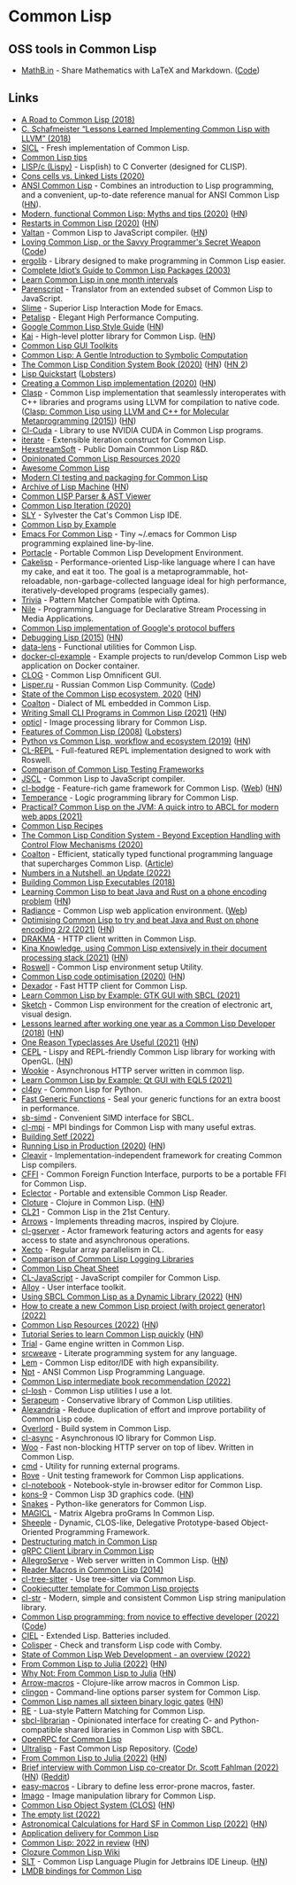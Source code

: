 # Common Lisp

## OSS tools in Common Lisp

- [MathB.in](https://mathb.in/) - Share Mathematics with LaTeX and Markdown. ([Code](https://github.com/susam/mathb))

## Links

- [A Road to Common Lisp (2018)](https://stevelosh.com/blog/2018/08/a-road-to-common-lisp/)
- [C. Schafmeister “Lessons Learned Implementing Common Lisp with LLVM” (2018)](https://www.youtube.com/watch?v=mbdXeRBbgDM)
- [SICL](https://github.com/robert-strandh/SICL) - Fresh implementation of Common Lisp.
- [Common Lisp tips](https://github.com/lisp-tips/lisp-tips)
- [LISP/c (Lispy)](https://github.com/eratosthenesia/lispc) - Lisp(ish) to C Converter (designed for CLISP).
- [Cons cells vs. Linked Lists (2020)](http://funcall.blogspot.com/2020/01/cons-cells-vs-linked-lists.html)
- [ANSI Common Lisp](http://www.paulgraham.com/acl.html?viewfullsite=1) - Combines an introduction to Lisp programming, and a convenient, up-to-date reference manual for ANSI Common Lisp ([HN](https://news.ycombinator.com/item?id=22083507)).
- [Modern, functional Common Lisp: Myths and tips (2020)](https://ambrevar.xyz/modern-common-lisp/) ([HN](https://news.ycombinator.com/item?id=22412148))
- [Restarts in Common Lisp (2020)](https://sulami.github.io/posts/common-lisp-restarts/) ([HN](https://news.ycombinator.com/item?id=22747932))
- [Valtan](https://github.com/cxxxr/valtan) - Common Lisp to JavaScript compiler. ([HN](https://news.ycombinator.com/item?id=22769346))
- [Loving Common Lisp, or the Savvy Programmer's Secret Weapon](https://leanpub.com/lovinglisp) ([Code](https://github.com/mark-watson/loving-common-lisp))
- [ergolib](https://github.com/rongarret/ergolib) - Library designed to make programming in Common Lisp easier.
- [Complete Idiot’s Guide to Common Lisp Packages (2003)](http://www.flownet.com/ron/packages.pdf)
- [Learn Common Lisp in one month intervals](https://github.com/TomLisankie/Learning-Lisp)
- [Parenscript](https://common-lisp.net/project/parenscript/) - Translator from an extended subset of Common Lisp to JavaScript.
- [Slime](https://github.com/slime/slime) - Superior Lisp Interaction Mode for Emacs.
- [Petalisp](https://github.com/marcoheisig/Petalisp) - Elegant High Performance Computing.
- [Google Common Lisp Style Guide](https://google.github.io/styleguide/lispguide.xml) ([HN](https://news.ycombinator.com/item?id=23761346))
- [Kai](https://github.com/komi1230/kai) - High-level plotter library for Common Lisp. ([HN](https://news.ycombinator.com/item?id=23757545))
- [Common Lisp GUI Toolkits](https://lispcookbook.github.io/cl-cookbook/gui.html)
- [Common Lisp: A Gentle Introduction to Symbolic Computation](https://www.cs.cmu.edu/~dst/LispBook/book.pdf)
- [The Common Lisp Condition System Book (2020)](https://www.apress.com/us/book/9781484261330) ([HN](https://news.ycombinator.com/item?id=23843525)) ([HN 2](https://news.ycombinator.com/item?id=24867548))
- [Lisp Quickstart](https://cs.gmu.edu/~sean/lisp/LispTutorial.html) ([Lobsters](https://lobste.rs/s/gb566t/lisp_quickstart))
- [Creating a Common Lisp implementation (2020)](https://www.youtube.com/watch?v=Wa81OJnlsoI) ([HN](https://news.ycombinator.com/item?id=24276881))
- [Clasp](https://github.com/clasp-developers/clasp) - Common Lisp implementation that seamlessly interoperates with C++ libraries and programs using LLVM for compilation to native code. ([Clasp: Common Lisp using LLVM and C++ for Molecular Metaprogramming (2015)](https://www.youtube.com/watch?v=8X69_42Mj-g)) ([HN](https://news.ycombinator.com/item?id=32737634))
- [Cl-Cuda](https://github.com/takagi/cl-cuda) - Library to use NVIDIA CUDA in Common Lisp programs.
- [iterate](https://common-lisp.net/project/iterate/) - Extensible iteration construct for Common Lisp.
- [HexstreamSoft](https://www.hexstreamsoft.com/) - Public Domain Common Lisp R&D.
- [Opinionated Common Lisp Resources 2020](https://gist.github.com/digikar99/a1925ad3249a431c9eecf09af2fdef8a)
- [Awesome Common Lisp](https://github.com/CodyReichert/awesome-cl)
- [Modern CI testing and packaging for Common Lisp](https://nyxt.atlas.engineer/article/continuous-testing-and-packaging.org)
- [Archive of Lisp Machine](https://github.com/jrm-code-project/LISP-Machine) ([HN](https://news.ycombinator.com/item?id=25147970))
- [Common LISP Parser & AST Viewer](https://github.com/littledivy/lisp-ast)
- [Common Lisp Iteration (2020)](https://tailrecursion.com/~alan/Lisp/CommonLispIteration.html)
- [SLY](https://github.com/joaotavora/sly) - Sylvester the Cat's Common Lisp IDE.
- [Common Lisp by Example](https://github.com/ashok-khanna/common-lisp-by-example/blob/main/Common%20Lisp%20by%20Example.pdf)
- [Emacs For Common Lisp](https://github.com/susam/emacs4cl) - Tiny ~/.emacs for Common Lisp programming explained line-by-line.
- [Portacle](https://portacle.github.io/) - Portable Common Lisp Development Environment.
- [Cakelisp](https://github.com/makuto/cakelisp) - Performance-oriented Lisp-like language where I can have my cake, and eat it too. The goal is a metaprogrammable, hot-reloadable, non-garbage-collected language ideal for high performance, iteratively-developed programs (especially games).
- [Trivia](https://github.com/guicho271828/trivia) - Pattern Matcher Compatible with Optima.
- [Nile](https://github.com/damelang/nile) - Programming Language for Declarative Stream Processing in Media Applications.
- [Common Lisp implementation of Google's protocol buffers](https://github.com/brown/protobuf)
- [Debugging Lisp (2015)](https://malisper.me/category/debugging-common-lisp/) ([HN](https://news.ycombinator.com/item?id=25661701))
- [data-lens](https://github.com/fiddlerwoaroof/data-lens) - Functional utilities for Common Lisp.
- [docker-cl-example](https://github.com/fukamachi/docker-cl-example/) - Example projects to run/develop Common Lisp web application on Docker container.
- [CLOG](https://github.com/rabbibotton/clog) - Common Lisp Omnificent GUI.
- [Lisper.ru](http://lisper.ru/) - Russian Common Lisp Community. ([Code](https://github.com/archimag/rulisp))
- [State of the Common Lisp ecosystem, 2020](https://lisp-journey.gitlab.io/blog/state-of-the-common-lisp-ecosystem-2020/) ([HN](https://news.ycombinator.com/item?id=26065511))
- [Coalton](https://github.com/stylewarning/coalton) - Dialect of ML embedded in Common Lisp.
- [Writing Small CLI Programs in Common Lisp (2021)](https://stevelosh.com/blog/2021/03/small-common-lisp-cli-programs/) ([HN](https://news.ycombinator.com/item?id=26493588))
- [opticl](https://github.com/slyrus/opticl) - Image processing library for Common Lisp.
- [Features of Common Lisp (2008)](http://random-state.net/features-of-common-lisp.html) ([Lobsters](https://lobste.rs/s/qqelbo/features_common_lisp_2008))
- [Python vs Common Lisp, workflow and ecosystem (2019)](https://lisp-journey.gitlab.io/pythonvslisp/) ([HN](https://news.ycombinator.com/item?id=27011942))
- [CL-REPL](https://github.com/koji-kojiro/cl-repl) - Full-featured REPL implementation designed to work with Roswell.
- [Comparison of Common Lisp Testing Frameworks](https://sabracrolleton.github.io/testing-framework)
- [JSCL](https://github.com/jscl-project/jscl) - Common Lisp to JavaScript compiler.
- [cl-bodge](https://github.com/borodust/cl-bodge) - Feature-rich game framework for Common Lisp. ([Web](https://borodust.org/projects/cl-bodge/)) ([HN](https://news.ycombinator.com/item?id=27621014))
- [Temperance](https://github.com/sjl/temperance) - Logic programming library for Common Lisp.
- [Practical? Common Lisp on the JVM: A quick intro to ABCL for modern web apps (2021)](https://notes.eatonphil.com/practical-common-lisp-on-the-jvm.html)
- [Common Lisp Recipes](http://weitz.de/cl-recipes/)
- [The Common Lisp Condition System - Beyond Exception Handling with Control Flow Mechanisms (2020)](https://www.apress.com/gp/book/9781484261330)
- [Coalton](https://github.com/coalton-lang/coalton) - Efficient, statically typed functional programming language that supercharges Common Lisp. ([Article](https://coalton-lang.github.io/20211010-introducing-coalton/))
- [Numbers in a Nutshell, an Update (2022)](https://coalton-lang.github.io/20220827-numbers/)
- [Building Common Lisp Executables (2018)](https://susam.in/maze/building-common-lisp-executables.html)
- [Learning Common Lisp to beat Java and Rust on a phone encoding problem](https://renato.athaydes.com/posts/revenge_of_lisp.html) ([HN](https://news.ycombinator.com/item?id=28721403))
- [Radiance](https://github.com/Shirakumo/radiance) - Common Lisp web application environment. ([Web](https://shirakumo.github.io/radiance/))
- [Optimising Common Lisp to try and beat Java and Rust on phone encoding 2/2 (2021)](https://renato.athaydes.com/posts/revenge_of_lisp-part-2.html) ([HN](https://news.ycombinator.com/item?id=28825307))
- [DRAKMA](https://github.com/edicl/drakma) - HTTP client written in Common Lisp.
- [Kina Knowledge, using Common Lisp extensively in their document processing stack (2021)](https://lisp-journey.gitlab.io/blog/lisp-interview-kina/) ([HN](https://news.ycombinator.com/item?id=28961987))
- [Roswell](https://github.com/roswell/roswell) - Common Lisp environment setup Utility.
- [Common Lisp code optimisation (2020)](https://write.as/loke/common-lisp-code-optimisation) ([HN](https://news.ycombinator.com/item?id=29140521))
- [Dexador](https://github.com/fukamachi/dexador) - Fast HTTP client for Common Lisp.
- [Learn Common Lisp by Example: GTK GUI with SBCL (2021)](https://blog.matthewdmiller.net/learn-common-lisp-by-example-gtk-gui-with-sbcl)
- [Sketch](https://github.com/vydd/sketch) - Common Lisp environment for the creation of electronic art, visual design.
- [Lessons learned after working one year as a Common Lisp Developer (2018)](https://cdagostino.io/posts/2018-03-28-one-year-common-lisp-developer-part-1-the-good.html) ([HN](https://news.ycombinator.com/item?id=29494255))
- [One Reason Typeclasses Are Useful (2021)](https://coalton-lang.github.io/20211212-typeclasses/) ([HN](https://news.ycombinator.com/item?id=29532917))
- [CEPL](https://github.com/cbaggers/cepl) - Lispy and REPL-friendly Common Lisp library for working with OpenGL. ([HN](https://news.ycombinator.com/item?id=29535450))
- [Wookie](https://github.com/orthecreedence/wookie) - Asynchronous HTTP server written in common lisp.
- [Learn Common Lisp by Example: Qt GUI with EQL5 (2021)](https://blog.matthewdmiller.net/learn-common-lisp-by-example-qt-gui-with-eql5)
- [cl4py](https://github.com/marcoheisig/cl4py) - Common Lisp for Python.
- [Fast Generic Functions](https://github.com/marcoheisig/fast-generic-functions) - Seal your generic functions for an extra boost in performance.
- [sb-simd](https://github.com/marcoheisig/sb-simd) - Convenient SIMD interface for SBCL.
- [cl-mpi](https://github.com/marcoheisig/cl-mpi) - MPI bindings for Common Lisp with many useful extras.
- [Building Setf (2022)](https://blog.veitheller.de/Building_Setf.html)
- [Running Lisp in Production (2020)](https://www.grammarly.com/blog/engineering/running-lisp-in-production/) ([HN](https://news.ycombinator.com/item?id=30172641))
- [Cleavir](https://github.com/s-expressionists/Cleavir) - Implementation-independent framework for creating Common Lisp compilers.
- [CFFI](https://github.com/cffi/cffi) - Common Foreign Function Interface, purports to be a portable FFI for Common Lisp.
- [Eclector](https://github.com/s-expressionists/Eclector) - Portable and extensible Common Lisp Reader.
- [Cloture](https://github.com/ruricolist/cloture) - Clojure in Common Lisp. ([HN](https://news.ycombinator.com/item?id=31655574))
- [CL21](https://github.com/cl21/cl21) - Common Lisp in the 21st Century.
- [Arrows](https://github.com/Harleqin/arrows) - Implements threading macros, inspired by Clojure.
- [cl-gserver](https://github.com/mdbergmann/cl-gserver) - Actor framework featuring actors and agents for easy access to state and asynchronous operations.
- [Xecto](https://github.com/pkhuong/Xecto) - Regular array parallelism in CL.
- [Comparison of Common Lisp Logging Libraries](https://sabracrolleton.github.io/logging-comparison.html)
- [Common Lisp Cheat Sheet](https://github.com/ashok-khanna/lisp-notes)
- [CL-JavaScript](https://github.com/akapav/js) - JavaScript compiler for Common Lisp.
- [Alloy](https://github.com/Shirakumo/alloy) - User interface toolkit.
- [Using SBCL Common Lisp as a Dynamic Library (2022)](https://mstmetent.blogspot.com/2022/04/using-lisp-libraries-from-other.html) ([HN](https://news.ycombinator.com/item?id=31054796))
- [How to create a new Common Lisp project (with project generator) (2022)](https://www.youtube.com/watch?v=XFc513MJjos)
- [Common Lisp Resources (2022)](https://lisp-journey.gitlab.io/resources/) ([HN](https://news.ycombinator.com/item?id=31120359))
- [Tutorial Series to learn Common Lisp quickly](https://github.com/rabbibotton/clog/blob/main/LEARN.md) ([HN](https://news.ycombinator.com/item?id=31178737))
- [Trial](https://github.com/Shirakumo/trial) - Game engine written in Common Lisp.
- [srcweave](https://github.com/justinmeiners/srcweave) - Literate programming system for any language.
- [Lem](https://github.com/lem-project/lem) - Common Lisp editor/IDE with high expansibility.
- [Npt](https://github.com/nptcl/npt) - ANSI Common Lisp Programming Language.
- [Common Lisp intermediate book recommendation (2022)](https://www.reddit.com/r/lisp/comments/uqgeit/common_lisp_intermediate_book_recommendation/)
- [cl-losh](https://github.com/sjl/cl-losh) - Common Lisp utilities I use a lot.
- [Serapeum](https://github.com/ruricolist/serapeum) - Conservative library of Common Lisp utilities.
- [Alexandria](https://alexandria.common-lisp.dev/) - Reduce duplication of effort and improve portability of Common Lisp code.
- [Overlord](https://github.com/ruricolist/overlord) - Build system in Common Lisp.
- [cl-async](https://github.com/orthecreedence/cl-async) - Asynchronous IO library for Common Lisp.
- [Woo](https://github.com/fukamachi/woo) - Fast non-blocking HTTP server on top of libev. Written in Common Lisp.
- [cmd](https://github.com/ruricolist/cmd) - Utility for running external programs.
- [Rove](https://github.com/fukamachi/rove) - Unit testing framework for Common Lisp applications.
- [cl-notebook](https://github.com/inaimathi/cl-notebook) - Notebook-style in-browser editor for Common Lisp.
- [kons-9](https://github.com/kaveh808/kons-9) - Common Lisp 3D graphics code. ([HN](https://news.ycombinator.com/item?id=32337538))
- [Snakes](https://github.com/BnMcGn/snakes) - Python-like generators for Common Lisp.
- [MAGICL](https://github.com/quil-lang/magicl) - Matrix Algebra proGrams In Common Lisp.
- [Sheeple](https://github.com/zkat/sheeple) - Dynamic, CLOS-like, Delegative Prototype-based Object-Oriented Programming Framework.
- [Destructuring match in Common Lisp](https://github.com/tfeb/dsm)
- [gRPC Client Library in Common Lisp](https://github.com/qitab/grpc)
- [AllegroServe](https://github.com/franzinc/aserve) - Web server written in Common Lisp. ([HN](https://news.ycombinator.com/item?id=32361882))
- [Reader Macros in Common Lisp (2014)](https://lisper.in/reader-macros)
- [cl-tree-sitter](https://github.com/death/cl-tree-sitter) - Use tree-sitter via Common Lisp.
- [Cookiecutter template for Common Lisp projects](https://github.com/vindarel/cl-cookieproject)
- [cl-str](https://github.com/vindarel/cl-str) - Modern, simple and consistent Common Lisp string manipulation library.
- [Common Lisp programming: from novice to effective developer (2022)](https://www.udemy.com/course/common-lisp-programming/?referralCode=2F3D698BBC4326F94358) ([Code](https://github.com/vindarel/common-lisp-course-in-videos))
- [CIEL](https://github.com/ciel-lang/CIEL) - Extended Lisp. Batteries included.
- [Colisper](https://github.com/vindarel/colisper) - Check and transform Lisp code with Comby.
- [State of Common Lisp Web Development - an overview (2022)](https://lisp-journey.gitlab.io/web-dev/)
- [From Common Lisp to Julia (2022)](https://mfiano.net/posts/2022-09-04-from-common-lisp-to-julia/) ([HN](https://news.ycombinator.com/item?id=32745318))
- [Why Not: From Common Lisp to Julia](https://gist.github.com/digikar99/24decb414ddfa15a220b27f6748165d7) ([HN](https://news.ycombinator.com/item?id=32750052))
- [Arrow-macros](https://github.com/hipeta/arrow-macros) - Clojure-like arrow macros in Common Lisp.
- [clingon](https://github.com/dnaeon/clingon) - Command-line options parser system for Common Lisp.
- [Common Lisp names all sixteen binary logic gates](https://www.cs.cmu.edu/Groups/AI/html/cltl/clm/node131.html#SECTION001670000000000000000) ([HN](https://news.ycombinator.com/item?id=32802308))
- [RE](https://github.com/massung/re) - Lua-style Pattern Matching for Common Lisp.
- [sbcl-librarian](https://github.com/quil-lang/sbcl-librarian) - Opinionated interface for creating C- and Python-compatible shared libraries in Common Lisp with SBCL.
- [OpenRPC for Common Lisp](https://github.com/40ants/openrpc)
- [Ultralisp](https://ultralisp.org/) - Fast Common Lisp Repository. ([Code](https://github.com/ultralisp/ultralisp))
- [From Common Lisp to Julia (2022)](https://mfiano.net/posts/2022-09-04-from-common-lisp-to-julia/index.html) ([HN](https://news.ycombinator.com/item?id=33519402))
- [Brief interview with Common Lisp co-creator Dr. Scott Fahlman (2022)](https://pldb.com/posts/scottFalhmanInterview.html) ([HN](https://news.ycombinator.com/item?id=33574311)) ([Reddit](https://www.reddit.com/r/lisp/comments/ystf9s/a_brief_interview_with_common_lisp_creator_dr/))
- [easy-macros](https://github.com/tdrhq/easy-macros) - Library to define less error-prone macros, faster.
- [Imago](https://github.com/tokenrove/imago) - Image manipulation library for Common Lisp.
- [Common Lisp Object System (CLOS)](https://hescaide.me/clos/) ([HN](https://news.ycombinator.com/item?id=33718011))
- [The empty list (2022)](https://www.tfeb.org/fragments/2022/12/16/the-empty-list/)
- [Astronomical Calculations for Hard SF in Common Lisp (2022)](https://borretti.me/article/astronomical-calculations-for-hard-sf-common-lisp) ([HN](https://news.ycombinator.com/item?id=34058658))
- [Application delivery for Common Lisp](https://github.com/borodust/alien-works-delivery)
- [Common Lisp: 2022 in review](https://lisp-journey.gitlab.io/blog/these-years-in-common-lisp-2022-in-review/) ([HN](https://news.ycombinator.com/item?id=34321090))
- [Clozure Common Lisp Wiki](https://github.com/Clozure/ccl/wiki)
- [SLT](https://github.com/Enerccio/SLT) - Common Lisp Language Plugin for Jetbrains IDE Lineup. ([HN](https://news.ycombinator.com/item?id=34388369))
- [LMDB bindings for Common Lisp](https://github.com/antimer/lmdb)
